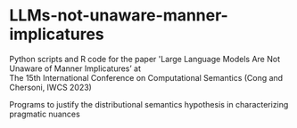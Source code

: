 # LLMs-not-unaware-manner-implicatures
Python scripts and R code for the paper 'Large Language Models Are Not Unaware of Manner Implicatures’ at  
The 15th International Conference on Computational Semantics (Cong and Chersoni, IWCS 2023)

Programs to justify the distributional semantics hypothesis in characterizing pragmatic nuances
